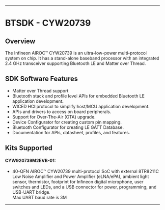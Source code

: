 ------------------------------------------------------------------------------------
# BTSDK - CYW20739

## Overview

The Infineon AIROC&#8482; CYW20739 is an ultra-low-power multi-protocol system on chip. It has a stand-alone baseband processor with an integrated 2.4 GHz transceiver supporting Bluetooth LE and Matter over Thread.

## SDK Software Features
- Matter over Thread support
- Bluetooth stack and profile level APIs for embedded Bluetooth LE application development.
- WICED HCI protocol to simplify host/MCU application development.
- APIs and drivers to access on board peripherals.
- Support for Over-The-Air (OTA) upgrade.
- Device Configurator for creating custom pin mapping.
- Bluetooth Configurator for creating LE GATT Database.
- Documentation for APIs, datasheet, profiles, and features.

## Kits Supported
#### CYW920739M2EVB-01:
- 40-QFN AIROC&#8482; CYW20739 multi-protocol SoC with external 8TR8211C Low Noise Amplifier and Power Amplifier (eLNA/ePA),
  ambient light sensor, thermistor, footprint for Infineon digital microphone,
  user switches and LEDs, and a USB connector for power, programming, and USB-UART bridge.<br>
  Max UART baud rate is 3M





------------------------------------------------------------------------------------
